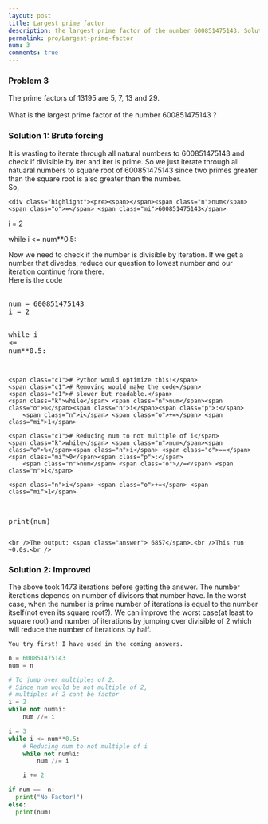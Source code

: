 ```yaml
---
layout: post
title: Largest prime factor
description: the largest prime factor of the number 600851475143. Solution.
permalink: pro/Largest-prime-factor
num: 3
comments: true
---
```


<h3>Problem 3</h3><p class='problem'>
  The prime factors of 13195 are 5, 7, 13 and 29.<br /><br />What is the largest prime factor of the number 600851475143 ?</p>

<h3>Solution 1: Brute forcing</h3>
  <p>It is wasting to iterate through all natural numbers to 600851475143 and check if divisible by iter and iter is prime. So we just iterate through all natuaral numbers to square root of 600851475143 since two primes greater than the square root is also greater than the number.<br />So, <br />   
  
    <div class="highlight"><pre><span></span><span class="n">num</span> <span class="o">=</span> <span class="mi">600851475143</span>
<span class="n">i</span> <span class="o">=</span> <span class="mi">2</span>


<span class="k">while</span> <span class="n">i</span> <span class="o">&lt;=</span> <span class="n">num</span><span class="o">**</span><span class="mf">0.5</span><span class="p">:</span>
  </pre></div>
<p>Now we need to check if the number is divisible by iteration. If we get a number that divedes, reduce our question to lowest number and our iteration continue from there.<br />Here is the code<br /><br />
 </p>   
    <div class="highlight"><pre><span></span><span class="n">num</span> <span class="o">=</span> <span class="mi">600851475143</span>
<span class="n">i</span> <span class="o">=</span> <span class="mi">2</span>

<span class="k">while</span> <span class="n">i</span> <span class="o">&lt;=</span> <span class="n">num</span><span class="o">**</span><span class="mf">0.5</span><span class="p">:</span>
    
    <span class="c1"># Python would optimize this!</span>
    <span class="c1"># Removing would make the code</span>
    <span class="c1"># slower but readable.</span>
    <span class="k">while</span> <span class="n">num</span><span class="o">%</span><span class="n">i</span><span class="p">:</span>
        <span class="n">i</span> <span class="o">+=</span> <span class="mi">1</span>

    <span class="c1"># Reducing num to not multiple of i</span>
    <span class="k">while</span> <span class="n">num</span><span class="o">%</span><span class="n">i</span> <span class="o">==</span> <span class="mi">0</span><span class="p">:</span>
        <span class="n">num</span> <span class="o">//=</span> <span class="n">i</span>

    <span class="n">i</span> <span class="o">+=</span> <span class="mi">1</span>


<span class="k">print</span><span class="p">(</span><span class="n">num</span><span class="p">)</span>
</pre></div>

    
    <br />The output: <span class="answer"> 6857</span>.<br />This run ~0.0s.<br />
    
<h3>Solution 2: Improved </h3>
<p>The above took 1473 iterations before getting the answer. The number iterations depends on number of divisors that number have. In the worst case, when the number is prime number of iterations is equal to the number itself(not even its square root?). We can improve the worst case(at least to square root) and number of iterations by jumping over divisible of 2 which will reduce the number of iterations by half.
</p>
<code>You try first! I have used in the coming answers.</code>

```python   
n = 600851475143
num = n

# To jump over multiples of 2.
# Since num would be not multiple of 2,
# multiples of 2 cant be factor
i = 2
while not num%i:
    num //= i

i = 3             
while i <= num**0.5:
    # Reducing num to not multiple of i
    while not num%i:
        num //= i

    i += 2

if num ==  n:
  print("No Factor!")
else:
  print(num)   
```
                
